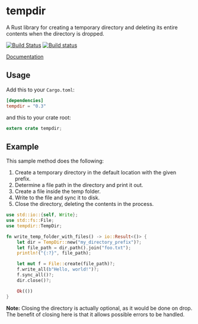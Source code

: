 tempdir
=======

A Rust library for creating a temporary directory and deleting its entire
contents when the directory is dropped.

[![Build Status](https://travis-ci.org/rust-lang-nursery/tempdir.svg?branch=master)](https://travis-ci.org/rust-lang-nursery/tempdir)
[![Build status](https://ci.appveyor.com/api/projects/status/2mp24396db5t4hul/branch/master?svg=true)](https://ci.appveyor.com/project/rust-lang-libs/tempdir/branch/master)

[Documentation](https://doc.rust-lang.org/tempdir)

## Usage

Add this to your `Cargo.toml`:

```toml
[dependencies]
tempdir = "0.3"
```

and this to your crate root:

```rust
extern crate tempdir;
```

## Example

This sample method does the following:

1. Create a temporary directory in the default location with the given prefix.
2. Determine a file path in the directory and print it out.
3. Create a file inside the temp folder.
4. Write to the file and sync it to disk.
5. Close the directory, deleting the contents in the process.

```rust
use std::io::{self, Write};
use std::fs::File;
use tempdir::TempDir;

fn write_temp_folder_with_files() -> io::Result<()> {
    let dir = TempDir::new("my_directory_prefix")?;
    let file_path = dir.path().join("foo.txt");
    println!("{:?}", file_path);

    let mut f = File::create(file_path)?;
    f.write_all(b"Hello, world!")?;
    f.sync_all()?;
    dir.close()?;

    Ok(())
}
```

**Note:** Closing the directory is actually optional, as it would be done on
drop. The benefit of closing here is that it allows possible errors to be
handled.
